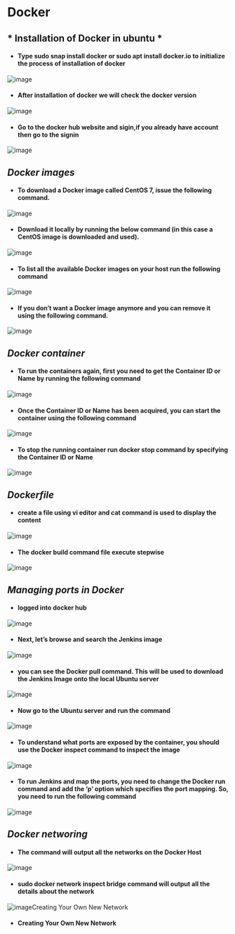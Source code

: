 # Docker
## * Installation of Docker in ubuntu * 
- #### Type sudo snap install docker or sudo apt  install docker.io to initialize the process of installation of docker
![image](https://user-images.githubusercontent.com/103019032/162897026-57266f2d-737e-474e-b9ec-301631786af0.png)
- #### After installation of docker we will check the docker version
![image](https://user-images.githubusercontent.com/103019032/162898133-43a8a34d-1aa0-4815-b95f-acc377eb0f83.png)
- #### Go to the docker hub website and sigin,if you already have account then go to the signin 
![image](https://user-images.githubusercontent.com/103019032/162900681-bf9668cd-342c-4330-b56e-a71cd3069b22.png)
## *Docker images*
- #### To download a Docker image called CentOS 7, issue the following command.
![image](https://user-images.githubusercontent.com/103019032/162905287-900e335e-6013-4a8a-9768-38bb8a54bbaa.png)
- #### Download it locally by running the below command (in this case a CentOS image is downloaded and used).
![image](https://user-images.githubusercontent.com/103019032/162906151-41f9c72a-d168-4ac5-8918-e3ed6109d863.png)
- #### To list all the available Docker images on your host run the following command
![image](https://user-images.githubusercontent.com/103019032/162906436-4cea1306-450b-4926-a1b7-7d8c6e572877.png)
- #### If you don’t want a Docker image anymore and you can remove it using the following command.
![image](https://user-images.githubusercontent.com/103019032/162906851-5df2fd3c-3b04-407b-ab3f-4087c4dc4b3e.png)
## *Docker container*
- #### To run the containers again, first you need to get the Container ID or Name by running the following command
![image](https://user-images.githubusercontent.com/103019032/162923344-9c50f4f4-cd63-49af-b702-3a950fa2e414.png)
- #### Once the Container ID or Name has been acquired, you can start the container using the following command
![image](https://user-images.githubusercontent.com/103019032/162924431-f16418c4-41c9-4527-acf3-b3a2c578700d.png)
- #### To stop the running container run docker stop command by specifying the Container ID or Name
![image](https://user-images.githubusercontent.com/103019032/162925471-716fcc8c-fac1-4a7a-b377-883c74e869ea.png)
## *Dockerfile*
- #### create a file using vi editor and cat command is used to display the content
![image](https://user-images.githubusercontent.com/103019032/162944315-f97ac60d-8502-42f8-bdd3-ad4ccfb2d978.png)
- #### The docker build command file execute stepwise
![image](https://user-images.githubusercontent.com/103019032/162945182-2dd55b07-ddd5-4366-8a15-5b3a722f5b84.png)
 ## *Managing ports in Docker*
 - #### logged into docker hub
 ![image](https://user-images.githubusercontent.com/103019032/162949345-35c334c0-5300-402b-8465-f2c2509a2e1a.png)
- #### Next, let’s browse and search the Jenkins image
![image](https://user-images.githubusercontent.com/103019032/162949916-c3334863-856d-44f9-9034-d9420b979645.png)
- #### you can see the Docker pull command. This will be used to download the Jenkins Image onto the local Ubuntu server
![image](https://user-images.githubusercontent.com/103019032/162951312-934965d9-19de-4c78-a92c-664d6e919b79.png)
- #### Now go to the Ubuntu server and run the command
![image](https://user-images.githubusercontent.com/103019032/162951647-8f0fe9c9-1ca5-4435-8236-8d5601b81aa2.png)
- #### To understand what ports are exposed by the container, you should use the Docker inspect command to inspect the image
![image](https://user-images.githubusercontent.com/103019032/162952088-500b10b0-6747-4166-a4af-d28933218c93.png)
- #### To run Jenkins and map the ports, you need to change the Docker run command and add the ‘p’ option which specifies the port mapping. So, you need to run the following command
![image](https://user-images.githubusercontent.com/103019032/162956898-b6abee4d-644a-4adc-8ede-56a8a0b34bca.png)
## *Docker networing*
- #### The command will output all the networks on the Docker Host
![image](https://user-images.githubusercontent.com/103019032/162958677-06354691-ffa5-4b5a-bac2-21ffc6c0005f.png)
- #### sudo docker network inspect bridge command will output all the details about the network
![image](https://user-images.githubusercontent.com/103019032/162959221-4e1f167b-d7a0-4b85-89a8-86a0cc11f37b.png)Creating Your Own New Network
- #### Creating Your Own New Network
